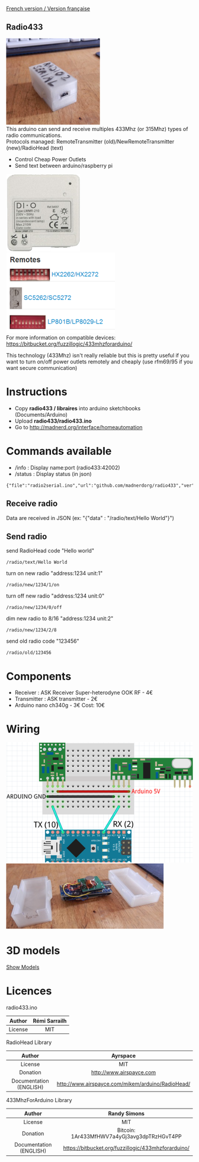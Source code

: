 [French version / Version française](https://github.com/madnerdorg/radio433/blob/master/readme.fr.md)

Radio433
----
![radio2serial](https://github.com/madnerdorg/radio433/blob/master/doc/radio2serial.jpg)        
This arduino can send and receive multiples 433Mhz (or 315Mhz) types of radio communications.      
Protocols managed: RemoteTransmitter (old)/NewRemoteTransmitter (new)/RadioHead (text)      

* Control Cheap Power Outlets    
* Send text between arduino/raspberry pi   

![new](https://github.com/madnerdorg/radio433/blob/master/doc/new.png)   
![old](https://github.com/madnerdorg/radio433/blob/master/doc/old.png)   
For more information on compatible devices: https://bitbucket.org/fuzzillogic/433mhzforarduino/    

This technology (433Mhz) isn't really reliable but this is pretty useful if you want to turn on/off power outlets remotely and cheaply (use rfm69/95 if you want secure communication)      

# Instructions
* Copy **radio433 / libraires** into arduino sketchbooks (Documents/Arduino)    
* Upload **radio433/radio433.ino**   
* Go to http://madnerd.org/interface/homeautomation 
  
# Commands available
* /info : Display name:port (radio433:42002)  
* /status : Display status (in json)  
```
{"file":"radio2serial.ino","url":"github.com/madnerdorg/radio433","ver":"1.2","pins":"tx:10;rx:2","state":"tx:1;rx:1"}
```
## Receive radio
Data are received in JSON (ex: "{"data" : "/radio/text/Hello World"}")

## Send radio
send RadioHead code "Hello world"
```
/radio/text/Hello World
```
turn on new radio "address:1234 unit:1" 
```
/radio/new/1234/1/on
```
turn off new radio "address:1234 unit:0"
```
/radio/new/1234/0/off
```
dim new radio to 8/16 "address:1234 unit:2"
```
/radio/new/1234/2/8
```
send old radio code "123456"
```
/radio/old/123456
```

# Components
* Receiver : ASK Receiver Super-heterodyne  OOK RF - 4€
* Transmitter : ASK transmitter - 2€
* Arduino nano ch340g - 3€
Cost: 10€

# Wiring
![Pinout](https://raw.githubusercontent.com/madnerdorg/radio433/master/doc/schema_radio2serial.png)
![radio2serial_internal](https://github.com/madnerdorg/radio433/blob/master/doc/radio2serial_internal.jpg)

# 3D models
[Show Models](https://github.com/madnerdorg/radio433/tree/master/3D)

# Licences

radio433.ino      

|Author                 | Rémi Sarrailh                                    |
|:---------------------:|:------------------------------------------------:|
|License                | MIT                                              |

RadioHead Library      

|Author                 | Ayrspace                                         |
|:---------------------:|:------------------------------------------------:|
|License                | MIT                                              |
|Donation               | http://www.airspayce.com                         |
|Documentation (ENGLISH)| http://www.airspayce.com/mikem/arduino/RadioHead/|


433MhzForArduino Library     

|Author                 | Randy Simons                                                |
|:---------------------:|:-----------------------------------------------------------:|
|License                | MIT                                                         |
|Donation               | Bitcoin: 1Ar433MfHWV7a4yGj3avg3dpTRzHGvT4PP                 |
|Documentation (ENGLISH)| https://bitbucket.org/fuzzillogic/433mhzforarduino/|

